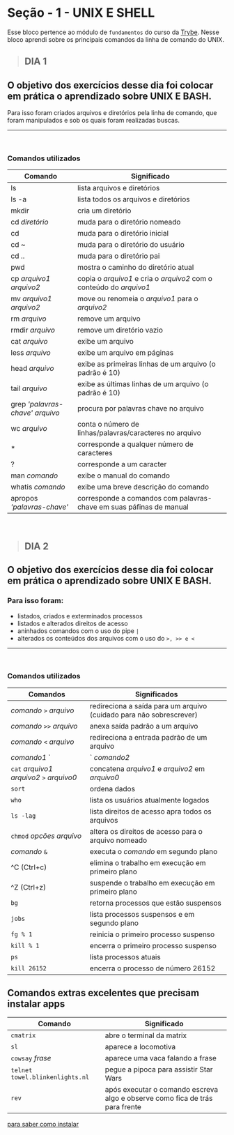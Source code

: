 # Seção - 1 - UNIX E SHELL

Esse bloco pertence ao módulo de `fundamentos` do curso da [Trybe](https://www.betrybe.com/). Nesse bloco aprendi sobre os principais comandos da linha de comando do UNIX.


> ## DIA 1

## O objetivo dos exercícios desse dia foi colocar em prática o aprendizado sobre UNIX E BASH. 

Para isso foram criados arquivos e diretórios pela linha de comando, que foram manipulados e sob os quais foram realizadas buscas.

---
<br>

### Comandos utilizados 

Comando|Significado
---|---
ls|lista arquivos e diretórios
ls -a|lista todos os arquivos e diretórios
mkdir|cria um diretório
cd *diretório*|muda para o diretório nomeado
cd|muda para o diretório inicial
cd ~|muda para o diretório do usuário
cd ..|muda para o diretório pai
pwd|mostra o caminho do diretório atual
cp *arquivo1* *arquivo2*|copia o *arquivo1* e cria o *arquivo2* com o conteúdo do *arquivo1*
mv *arquivo1* *arquivo2*|move ou renomeia o *arquivo1* para o *arquivo2*
rm *arquivo*|remove um arquivo
rmdir *arquivo*|remove um diretório vazio
cat *arquivo*|exibe um arquivo
less *arquivo*|exibe um arquivo em páginas
head *arquivo*|exibe as primeiras linhas de um arquivo (o padrão é 10)
tail *arquivo*|exibe as últimas linhas de um arquivo (o padrão é 10)
grep *'palavras-chave'* *arquivo*|procura por palavras chave no arquivo
wc *arquivo*|conta o número de linhas/palavras/caracteres no arquivo
*|corresponde a qualquer número de caracteres
?|corresponde a um caracter
man *comando*|exibe o manual do comando
whatis *comando*|exibe uma breve descrição do comando
apropos *'palavras-chave'*|corresponde a comandos com  palavras-chave em suas páfinas de manual

<br>

> ## DIA 2

## O objetivo dos exercícios desse dia foi colocar em prática o aprendizado sobre UNIX E BASH. 

### Para isso foram:
* listados, criados e exterminados processos
* listados e alterados direitos de acesso
* aninhados comandos com o uso do pipe `|`
* alterados os conteúdos dos arquivos com o uso do `>, >> e <`   

---
<br>


### Comandos utilizados 
Comandos|Significados
---|---
*comando* `>` *arquivo*|redireciona a saída para um arquivo (cuidado para não sobrescrever)
*comando* `>>` *arquivo*|anexa saída padrão a um arquivo
*comando* `<` *arquivo*|redireciona a entrada padrão de um arquivo
*comando1* `|` *comando2*|canaliza a saída do *comando1* como entrada do *comando2*
`cat` *arquivo1* *arquivo2* `>` *arquivo0*|concatena *arquivo1* e *arquivo2* em *arquivo0*
`sort`|ordena dados
`who`|lista os usuários atualmente logados
`ls -lag`|lista direitos de acesso apra todos os arquivos
`chmod` *opcões* *arquivo*|altera os direitos de acesso para o arquivo nomeado
*comando* `&`|executa o *comando* em segundo plano
^C (Ctrl+c)|elimina o trabalho em execução em primeiro plano
^Z (Ctrl+z)|suspende o trabalho em execução em primeiro plano
`bg`|retorna processos que estão suspensos
`jobs`|lista processos suspensos e em segundo plano
`fg % 1`|reinicia o primeiro processo suspenso
`kill % 1`|encerra o primeiro processo suspenso
`ps`|lista processos atuais
`kill 26152`|encerra o processo de número 26152

## Comandos extras excelentes que precisam instalar apps
Comando|Significado
---|---
`cmatrix`|abre o terminal da matrix
`sl`|aparece a locomotiva
`cowsay` *frase*|aparece uma vaca falando a frase
`telnet towel.blinkenlights.nl`|pegue a pipoca para assistir Star Wars
`rev`|após executar o comando escreva algo e observe como fica de trás para frente

[para saber como instalar](https://canaltech.com.br/linux/11-comandos-divertidos-e-inuteis-para-usar-no-linux/)


